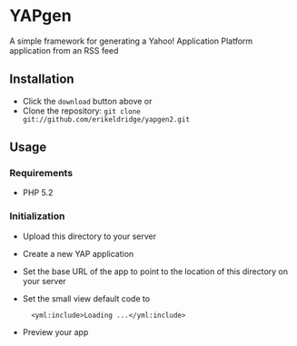 # YAPgen

A simple framework for generating a Yahoo! Application Platform application from an RSS feed

## Installation

* Click the `download` button above or 
* Clone the repository: `git clone git://github.com/erikeldridge/yapgen2.git`

## Usage

### Requirements

* PHP 5.2

### Initialization

* Upload this directory to your server
* Create a new YAP application
* Set the base URL of the app to point to the location of this directory on your server
* Set the small view default code to

        <yml:include>Loading ...</yml:include>
        
* Preview your app


